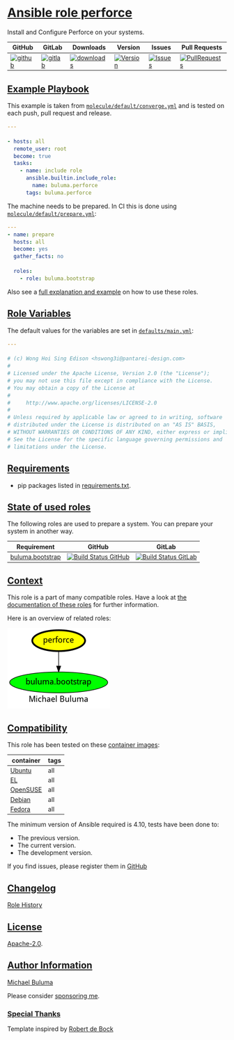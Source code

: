 # [Ansible role perforce](#perforce)

Install and Configure Perforce on your systems.

|GitHub|GitLab|Downloads|Version|Issues|Pull Requests|
|------|------|-------|-------|------|-------------|
|[![github](https://github.com/buluma/ansible-role-perforce/actions/workflows/molecule.yml/badge.svg)](https://github.com/buluma/ansible-role-perforce/actions/workflows/molecule.yml)|[![gitlab](https://gitlab.com/shadowwalker/ansible-role-perforce/badges/master/pipeline.svg)](https://gitlab.com/shadowwalker/ansible-role-perforce)|[![downloads](https://img.shields.io/ansible/role/d/4795)](https://galaxy.ansible.com/buluma/perforce)|[![Version](https://img.shields.io/github/release/buluma/ansible-role-perforce.svg)](https://github.com/buluma/ansible-role-perforce/releases/)|[![Issues](https://img.shields.io/github/issues/buluma/ansible-role-perforce.svg)](https://github.com/buluma/ansible-role-perforce/issues/)|[![PullRequests](https://img.shields.io/github/issues-pr-closed-raw/buluma/ansible-role-perforce.svg)](https://github.com/buluma/ansible-role-perforce/pulls/)|

## [Example Playbook](#example-playbook)

This example is taken from [`molecule/default/converge.yml`](https://github.com/buluma/ansible-role-perforce/blob/master/molecule/default/converge.yml) and is tested on each push, pull request and release.

```yaml
---

- hosts: all
  remote_user: root
  become: true
  tasks:
    - name: include role
      ansible.builtin.include_role:
        name: buluma.perforce
      tags: buluma.perforce
```

The machine needs to be prepared. In CI this is done using [`molecule/default/prepare.yml`](https://github.com/buluma/ansible-role-perforce/blob/master/molecule/default/prepare.yml):

```yaml
---
- name: prepare
  hosts: all
  become: yes
  gather_facts: no

  roles:
    - role: buluma.bootstrap
```

Also see a [full explanation and example](https://buluma.github.io/how-to-use-these-roles.html) on how to use these roles.

## [Role Variables](#role-variables)

The default values for the variables are set in [`defaults/main.yml`](https://github.com/buluma/ansible-role-perforce/blob/master/defaults/main.yml):

```yaml
---

# (c) Wong Hoi Sing Edison <hswong3i@pantarei-design.com>
#
# Licensed under the Apache License, Version 2.0 (the "License");
# you may not use this file except in compliance with the License.
# You may obtain a copy of the License at
#
#     http://www.apache.org/licenses/LICENSE-2.0
#
# Unless required by applicable law or agreed to in writing, software
# distributed under the License is distributed on an "AS IS" BASIS,
# WITHOUT WARRANTIES OR CONDITIONS OF ANY KIND, either express or implied.
# See the License for the specific language governing permissions and
# limitations under the License.
```

## [Requirements](#requirements)

- pip packages listed in [requirements.txt](https://github.com/buluma/ansible-role-perforce/blob/master/requirements.txt).

## [State of used roles](#state-of-used-roles)

The following roles are used to prepare a system. You can prepare your system in another way.

| Requirement | GitHub | GitLab |
|-------------|--------|--------|
|[buluma.bootstrap](https://galaxy.ansible.com/buluma/bootstrap)|[![Build Status GitHub](https://github.com/buluma/ansible-role-bootstrap/workflows/Ansible%20Molecule/badge.svg)](https://github.com/buluma/ansible-role-bootstrap/actions)|[![Build Status GitLab](https://gitlab.com/shadowwalker/ansible-role-bootstrap/badges/master/pipeline.svg)](https://gitlab.com/shadowwalker/ansible-role-bootstrap)|

## [Context](#context)

This role is a part of many compatible roles. Have a look at [the documentation of these roles](https://buluma.github.io/) for further information.

Here is an overview of related roles:

![dependencies](https://raw.githubusercontent.com/buluma/ansible-role-perforce/png/requirements.png "Dependencies")

## [Compatibility](#compatibility)

This role has been tested on these [container images](https://hub.docker.com/u/buluma):

|container|tags|
|---------|----|
|[Ubuntu](https://hub.docker.com/repository/docker/buluma/ubuntu/general)|all|
|[EL](https://hub.docker.com/repository/docker/buluma/enterpriselinux/general)|all|
|[OpenSUSE](https://hub.docker.com/repository/docker/buluma/opensuse/general)|all|
|[Debian](https://hub.docker.com/repository/docker/buluma/debian/general)|all|
|[Fedora](https://hub.docker.com/repository/docker/buluma/fedora/general)|all|

The minimum version of Ansible required is 4.10, tests have been done to:

- The previous version.
- The current version.
- The development version.

If you find issues, please register them in [GitHub](https://github.com/buluma/ansible-role-perforce/issues)

## [Changelog](#changelog)

[Role History](https://github.com/buluma/ansible-role-perforce/blob/master/CHANGELOG.md)

## [License](#license)

[Apache-2.0](https://github.com/buluma/ansible-role-perforce/blob/master/LICENSE).

## [Author Information](#author-information)

[Michael Buluma](https://buluma.github.io/)

Please consider [sponsoring me](https://github.com/sponsors/buluma).

### [Special Thanks](#special-thanks)

Template inspired by [Robert de Bock](https://github.com/robertdebock)
